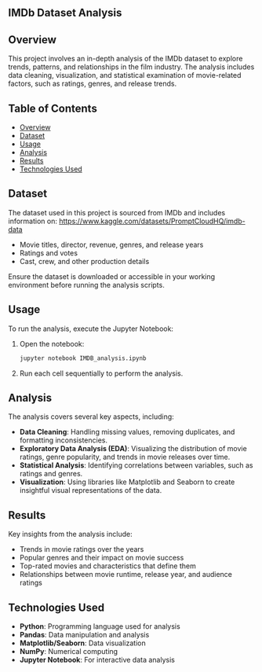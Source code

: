 ## IMDb Dataset Analysis

## Overview

This project involves an in-depth analysis of the IMDb dataset to explore trends, patterns, and relationships in the film industry. The analysis includes data cleaning, visualization, and statistical examination of movie-related factors, such as ratings, genres, and release trends.

## Table of Contents

- [Overview](#overview)
- [Dataset](#dataset)
- [Usage](#usage)
- [Analysis](#analysis)
- [Results](#results)
- [Technologies Used](#technologies-used)

## Dataset

The dataset used in this project is sourced from IMDb and includes information on:
  https://www.kaggle.com/datasets/PromptCloudHQ/imdb-data

- Movie titles, director, revenue, genres, and release years
- Ratings and votes
- Cast, crew, and other production details

Ensure the dataset is downloaded or accessible in your working environment before running the analysis scripts.

## Usage

To run the analysis, execute the Jupyter Notebook:

1. Open the notebook:

   ```bash
   jupyter notebook IMDB_analysis.ipynb
   ```

2. Run each cell sequentially to perform the analysis.

## Analysis

The analysis covers several key aspects, including:

- **Data Cleaning**: Handling missing values, removing duplicates, and formatting inconsistencies.
- **Exploratory Data Analysis (EDA)**: Visualizing the distribution of movie ratings, genre popularity, and trends in movie releases over time.
- **Statistical Analysis**: Identifying correlations between variables, such as ratings and genres.
- **Visualization**: Using libraries like Matplotlib and Seaborn to create insightful visual representations of the data.

## Results

Key insights from the analysis include:

- Trends in movie ratings over the years
- Popular genres and their impact on movie success
- Top-rated movies and characteristics that define them
- Relationships between movie runtime, release year, and audience ratings

## Technologies Used

- **Python**: Programming language used for analysis
- **Pandas**: Data manipulation and analysis
- **Matplotlib/Seaborn**: Data visualization
- **NumPy**: Numerical computing
- **Jupyter Notebook**: For interactive data analysis
